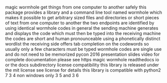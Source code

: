 magic wormhole get things from one computer to another safely this package provides a library and a command line tool named wormhole which makes it possible to get arbitrary sized files and directories or short pieces of text from one computer to another the two endpoints are identified by using identical wormhole codes in general the sending machine generates and displays the code which must then be typed into the receiving machine the codes are short and human pronounceable using a phonetically distinct wordlist the receiving side offers tab completion on the codewords so usually only a few characters must be typed wormhole codes are single use and do not need to be memorized pycon 2016 presentation slides video for complete documentation please see https magic wormhole readthedocs io or the docs subdirectory license compatibility this library is released under the mit license see license for details this library is compatible with python2 7 3 4 non windows only 3 5 and 3 6